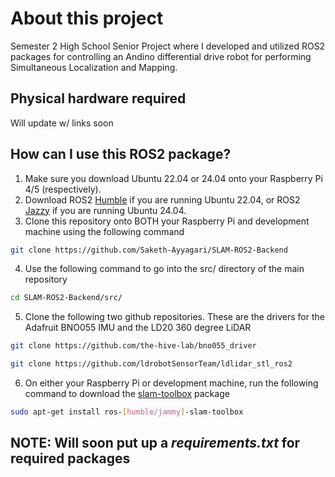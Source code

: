 # About this project
Semester 2 High School Senior Project where I developed and utilized ROS2 packages for controlling an Andino differential drive robot for performing Simultaneous Localization and Mapping.

## Physical hardware required
Will update w/ links soon

## How can I use this ROS2 package?
1. Make sure you download Ubuntu 22.04 or 24.04 onto your Raspberry Pi 4/5 (respectively).
2. Download ROS2 [Humble](https://docs.ros.org/en/humble/Installation/Ubuntu-Install-Debs.html) if you are running Ubuntu 22.04, or ROS2 [Jazzy](https://docs.ros.org/en/jazzy/Installation/Ubuntu-Install-Debs.html) if you are running Ubuntu 24.04.
3. Clone this repository onto BOTH your Raspberry Pi and development machine using the following command
``` bash
git clone https://github.com/Saketh-Ayyagari/SLAM-ROS2-Backend
```
4. Use the following command to go into the src/ directory of the main repository
```bash
cd SLAM-ROS2-Backend/src/
```
5. Clone the following two github repositories. These are the drivers for the Adafruit BNO055 IMU and the LD20 360 degree LiDAR
```bash
git clone https://github.com/the-hive-lab/bno055_driver
```
```bash
git clone https://github.com/ldrobotSensorTeam/ldlidar_stl_ros2
```
6. On either your Raspberry Pi or development machine, run the following command to download the [slam-toolbox](https://github.com/SteveMacenski/slam_toolbox) package
```bash
sudo apt-get install ros-[humble/jammy]-slam-toolbox
```
## NOTE: Will soon put up a _requirements.txt_ for required packages

